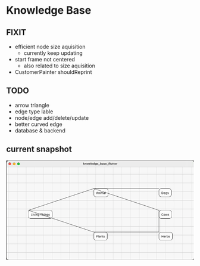 # Knowledge Base

## FIXIT

* efficient node size aquisition
    * currently keep updating
* start frame not centered
    * also related to size aquisition
* CustomerPainter shouldReprint


## TODO

* arrow triangle
* edge type lable
* node/edge add/delete/update
* better curved edge
* database & backend

## current snapshot
![](mdres/20220520.gif)